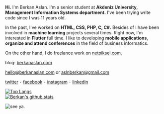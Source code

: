 **Hi.** I'm Berkan Aslan.  I'm a senior student at **Akdeniz University, Management Information Systems department.** I've been trying write code since I was 11 years old.

In the past, I've worked on **HTML, CSS, PHP, C, C#.** Besides of I have been involved in **machine learning** projects several times. Right now, I'm interested in **Flutter** full time.  I like to developing **mobile applications**, **organize and attend conferences** in the field of business informatics.

On the other hand, I do freelance work on [netpiksel.com.](http://netpiksel.com/ "netpiksel.com.")

blog: [berkanaslan.com](https://berkanaslan.com/ "berkanaslan.com")

hello@berkanaslan.com or aslnberkan@gmail.com

[twitter](https://twitter.com/aslaanberkan "twitter") ۰ [facebook](https://www.facebook.com/aslberkan "facebook") ۰ [instagram](https://www.instagram.com/aslnberkan/ "instagram") ۰ [linkedin](https://www.linkedin.com/in/berkan-aslan-aaa163165/ "linkedin")

[![Top Langs](https://github-readme-stats.vercel.app/api/top-langs/?username=berkanaslan&layout=compact)](https://github.com/anuraghazra/github-readme-stats)
<br>
[![Berkan's github stats](https://github-readme-stats.vercel.app/api?username=berkanaslan&show_icons=true)](https://github.com/anuraghazra/github-readme-stats)


![see ya.](https://media.giphy.com/media/LmNwrBhejkK9EFP504/giphy.gif "see ya.")


